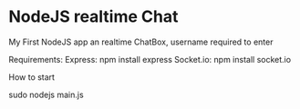 NodeJS realtime Chat
====================

My First NodeJS app an realtime ChatBox, username required to enter

Requirements:
Express: npm install express
Socket.io: npm install socket.io

How to start

sudo nodejs main.js

